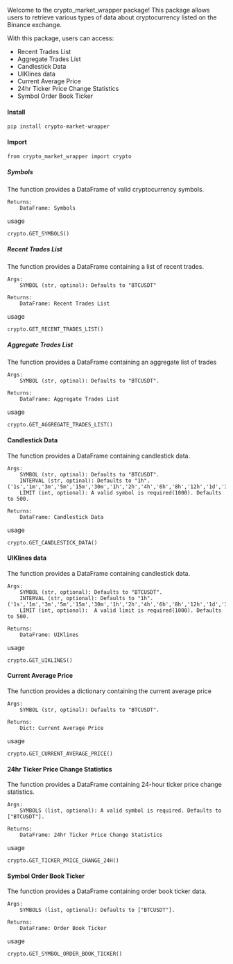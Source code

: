 Welcome to the crypto_market_wrapper package! This package allows users to retrieve various types of data about cryptocurrency listed on the Binance exchange. 

With this package, users can access:

- Recent Trades List
- Aggregate Trades List
- Candlestick Data
- UIKlines data
- Current Average Price
- 24hr Ticker Price Change Statistics
- Symbol Order Book Ticker

#### Install

```
pip install crypto-market-wrapper
```


#### Import

```
from crypto_market_wrapper import crypto
```

##### Symbols

The function provides a DataFrame of valid cryptocurrency symbols.

    Returns:
        DataFrame: Symbols

usage
```
crypto.GET_SYMBOLS()
```

##### Recent Trades List

The function provides a DataFrame containing a list of recent trades.

    Args:
        SYMBOL (str, optinal): Defaults to "BTCUSDT"

    Returns:
        DataFrame: Recent Trades List

usage
```
crypto.GET_RECENT_TRADES_LIST()
```

##### Aggregate Trades List

The function provides a DataFrame containing an aggregate list of trades

    Args:
        SYMBOL (str, optinal): Defaults to "BTCUSDT".

    Returns:
        DataFrame: Aggregate Trades List

usage
```
crypto.GET_AGGREGATE_TRADES_LIST()
```

#### Candlestick Data

 The function provides a DataFrame containing candlestick data.

    Args:
        SYMBOL (str, optinal): Defaults to "BTCUSDT".
        INTERVAL (str, optinal): Defaults to "1h".('1s','1m','3m','5m','15m','30m','1h','2h','4h','6h','8h','12h','1d','3d','1w','1M')
        LIMIT (int, optional): A valid symbol is required(1000). Defaults to 500.

    Returns:
        DataFrame: Candlestick Data

usage  
```
crypto.GET_CANDLESTICK_DATA()
```

#### UIKlines data

The function provides a DataFrame containing candlestick data.

    Args:
        SYMBOL (str, optional): Defaults to "BTCUSDT".
        INTERVAL (str, optional): Defaults to "1h".('1s','1m','3m','5m','15m','30m','1h','2h','4h','6h','8h','12h','1d','3d','1w','1M')
        LIMIT (int, optional):  A valid limit is required(1000). Defaults to 500.

    Returns:
        DataFrame: UIKlines

usage
```
crypto.GET_UIKLINES()
```


#### Current Average Price

The function provides a dictionary containing the current average price

    Args:
        SYMBOL (str, optinal): Defaults to "BTCUSDT".

    Returns:
        Dict: Current Average Price

usage
```
crypto.GET_CURRENT_AVERAGE_PRICE()
```

#### 24hr Ticker Price Change Statistics

The function provides a DataFrame containing 24-hour ticker price change statistics.

    Args:
        SYMBOLS (list, optional): A valid symbol is required. Defaults to ["BTCUSDT"].

    Returns:
        DataFrame: 24hr Ticker Price Change Statistics

usage
```
crypto.GET_TICKER_PRICE_CHANGE_24H()
```


#### Symbol Order Book Ticker

The function provides a DataFrame containing order book ticker data.

    Args:
        SYMBOLS (list, optional): Defaults to ["BTCUSDT"].

    Returns:
        DataFrame: Order Book Ticker

usage
```
crypto.GET_SYMBOL_ORDER_BOOK_TICKER()
```

